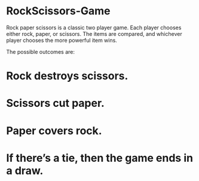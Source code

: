 # RockScissors-Game
Rock paper scissors is a classic two player game. Each player chooses either rock, paper, or scissors. The items are compared, and whichever player chooses the more powerful item wins.

The possible outcomes are:

# Rock destroys scissors.
# Scissors cut paper.
# Paper covers rock.
# If there’s a tie, then the game ends in a draw.
